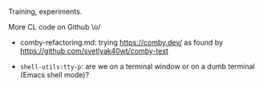 
Training, experiments.

More CL code on Github \o/


- comby-refactoring.md: trying https://comby.dev/ as found by https://github.com/svetlyak40wt/comby-test

- `shell-utils:tty-p`: are we on a terminal window or on a dumb terminal (Emacs shell mode)?